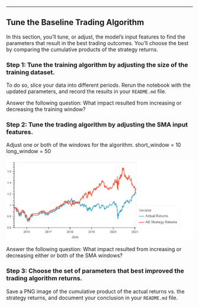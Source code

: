 ---

## Tune the Baseline Trading Algorithm

In this section, you’ll tune, or adjust, the model’s input features to find the parameters that result in the best trading outcomes. You’ll choose the best by comparing the cumulative products of the strategy returns.

### Step 1: Tune the training algorithm by adjusting the size of the training dataset. 

To do so, slice your data into different periods. Rerun the notebook with the updated parameters, and record the results in your `README.md` file. 

Answer the following question: What impact resulted from increasing or decreasing the training window?

### Step 2: Tune the trading algorithm by adjusting the SMA input features. 

Adjust one or both of the windows for the algorithm. 
short_window = 10
long_window = 50

![Answer for Part 2](2.png)

Answer the following question: What impact resulted from increasing or decreasing either or both of the SMA windows?

### Step 3: Choose the set of parameters that best improved the trading algorithm returns. 

Save a PNG image of the cumulative product of the actual returns vs. the strategy returns, and document your conclusion in your `README.md` file.
